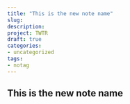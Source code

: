 ```yaml
---
title: "This is the new note name"
slug: 
description: 
project: TWTR
draft: true
categories:
- uncategorized
tags:
- notag
---
```


## This is the new note name

